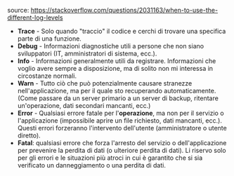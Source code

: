 source: https://stackoverflow.com/questions/2031163/when-to-use-the-different-log-levels


- **Trace** - Solo quando "traccio" il codice e cerchi di trovare una specifica parte di una funzione.
- **Debug** - Informazioni diagnostiche utili a persone che non siano sviluppatori (IT, amministratori di sistema, ecc.).
- **Info** - Informazioni generalmente utili da registrare. Informazioni che voglio avere sempre a disposizione, ma di solito non mi interessa in circostanze normali.
- **Warn** - Tutto ciò che può potenzialmente causare stranezze nell'applicazione, ma per il quale sto recuperando automaticamente. (Come passare da un server primario a un server di backup, ritentare un'operazione, dati secondari mancanti, ecc.)
- **Error** - Qualsiasi errore fatale per l'**operazione**, ma non per il servizio o l'applicazione (impossibile aprire un file richiesto, dati mancanti, ecc.). Questi errori forzeranno l'intervento dell'utente (amministratore o utente diretto).
- **Fatal**: qualsiasi errore che forza l'arresto del servizio o dell'applicazione per prevenire la perdita di dati (o ulteriore perdita di dati). Li riservo solo per gli errori e le situazioni più atroci in cui è garantito che si sia verificato un danneggiamento o una perdita di dati.